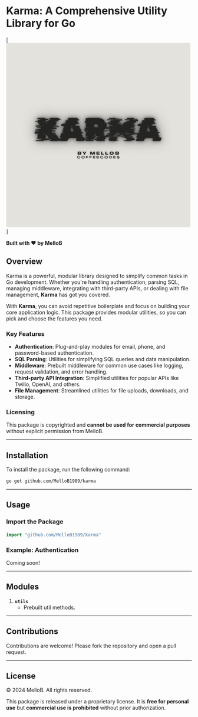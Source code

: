 # Karma: A Comprehensive Utility Library for Go

[![Go Report Card](./docs/karma.png)]

**Built with ❤️ by MelloB**

## Overview

Karma is a powerful, modular library designed to simplify common tasks in Go development. Whether you're handling authentication, parsing SQL, managing middleware, integrating with third-party APIs, or dealing with file management, **Karma** has got you covered.

With **Karma**, you can avoid repetitive boilerplate and focus on building your core application logic. This package provides modular utilities, so you can pick and choose the features you need.

### Key Features
- **Authentication**: Plug-and-play modules for email, phone, and password-based authentication.
- **SQL Parsing**: Utilities for simplifying SQL queries and data manipulation.
- **Middleware**: Prebuilt middleware for common use cases like logging, request validation, and error handling.
- **Third-party API Integration**: Simplified utilities for popular APIs like Twilio, OpenAI, and others.
- **File Management**: Streamlined utilities for file uploads, downloads, and storage.

### Licensing
This package is copyrighted and **cannot be used for commercial purposes** without explicit permission from MelloB.

---

## Installation

To install the package, run the following command:

```bash
go get github.com/MelloB1989/karma
```

---

## Usage

### Import the Package
```go
import "github.com/MelloB1989/karma"
```

### Example: Authentication
Coming soon!

---

## Modules

1. **`utils`**
   - Prebuilt util methods.

---

## Contributions

Contributions are welcome! Please fork the repository and open a pull request.

---

## License

© 2024 MelloB. All rights reserved.

This package is released under a proprietary license. It is **free for personal use** but **commercial use is prohibited** without prior authorization.
